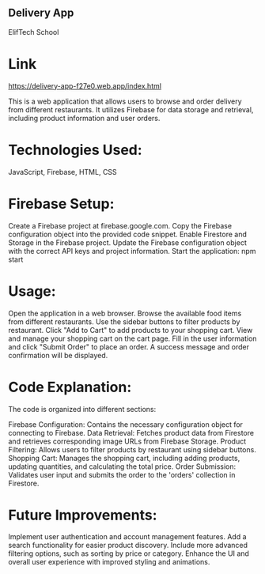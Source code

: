## Delivery App
ElifTech School

# Link
https://delivery-app-f27e0.web.app/index.html

This is a web application that allows users to browse and order delivery from different restaurants. It utilizes Firebase for data storage and retrieval, including product information and user orders.

# Technologies Used:

JavaScript, 
Firebase, 
HTML,
CSS

# Firebase Setup:
Create a Firebase project at firebase.google.com. Copy the Firebase configuration object into the provided code snippet. Enable Firestore and Storage in the Firebase project. Update the Firebase configuration object with the correct API keys and project information. Start the application: npm start

# Usage:
Open the application in a web browser. Browse the available food items from different restaurants. Use the sidebar buttons to filter products by restaurant. Click "Add to Cart" to add products to your shopping cart. View and manage your shopping cart on the cart page. Fill in the user information and click "Submit Order" to place an order. A success message and order confirmation will be displayed.

# Code Explanation:
The code is organized into different sections:

Firebase Configuration: Contains the necessary configuration object for connecting to Firebase. Data Retrieval: Fetches product data from Firestore and retrieves corresponding image URLs from Firebase Storage. Product Filtering: Allows users to filter products by restaurant using sidebar buttons. Shopping Cart: Manages the shopping cart, including adding products, updating quantities, and calculating the total price. Order Submission: Validates user input and submits the order to the 'orders' collection in Firestore.

# Future Improvements:
Implement user authentication and account management features. Add a search functionality for easier product discovery. Include more advanced filtering options, such as sorting by price or category. Enhance the UI and overall user experience with improved styling and animations.
